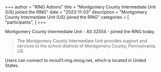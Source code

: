 +++
author = "RING Admins"
title = "Montgomery County Intermediate Unit (US) joined the RING"
date = "2023-11-03"
description = "Montgomery County Intermediate Unit (US) joined the RING"
categories = [
    "participants",
]
+++

Montgomery County Intermediate Unit - AS 32554 - joined the RING today.

> The Montgomery County Intermediate Unit provides support and services to the school districts of Montgomery County, Pennsylvania, US. 

Users can connect to mciu01.ring.nlnog.net, which is located in United States.
